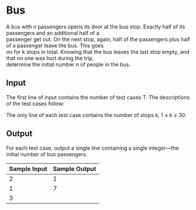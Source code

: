 # Bus

A bus with *n* passengers opens its door at the bus stop. Exactly half of its passengers and an additional half of a\
passenger get out. On the next stop, again, half of the passengers plus half of a passenger leave the bus. This goes\
on for *k* stops in total. Knowing that the bus leaves the last stop empty, and that no one was hurt during the trip,\
determine the initial number *n* of people in the bus.

## Input

The first line of input contains the number of test cases T. The descriptions of the test cases follow:

The only line of each test case contains the number of stops *k*, 1 ≤ *k* ≤ 30.

## Output

For each test case, output a single line containing a single integer—the initial number of bus passengers.

| Sample Input | Sample Output |
| ---          | ---           |
| 2            | 1             |
| 1            | 7             |
| 3            |               |